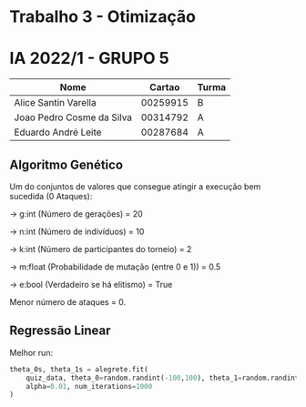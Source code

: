 # Trabalho 3 - Otimização

# IA 2022/1 - GRUPO 5

|Nome|Cartao|Turma|
|---|---|----|
|Alice Santin Varella| 00259915 | B 
|Joao Pedro Cosme da Silva|00314792 |A
|Eduardo André Leite | 00287684| A

## Algoritmo Genético

Um do conjuntos de valores que consegue atingir a execução bem sucedida (0 Ataques):

-> g:int (Número de gerações) = 20

-> n:int (Número de indivíduos) = 10

-> k:int (Número de participantes do torneio) = 2

-> m:float (Probabilidade de mutação (entre 0 e 1)) = 0.5 

-> e:bool (Verdadeiro se há elitismo) = True 

Menor número de ataques = 0.

## Regressão Linear

Melhor run:

```python
theta_0s, theta_1s = alegrete.fit(
    quiz_data, theta_0=random.randint(-100,100), theta_1=random.randint(-100,100), 
    alpha=0.01, num_iterations=1000
)
```
